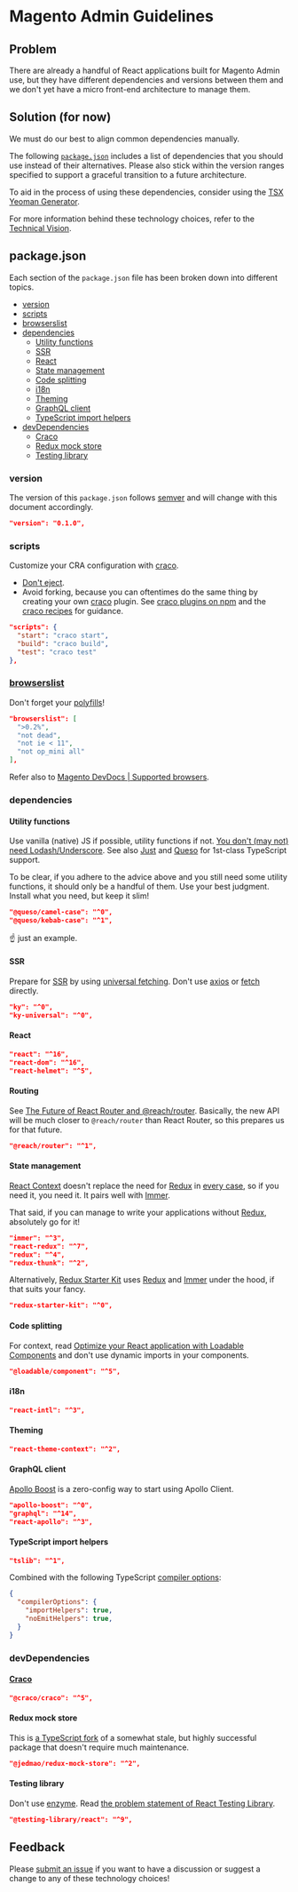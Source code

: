 # Magento Admin Guidelines

## Problem

There are already a handful of React applications built for Magento Admin use, but they have different dependencies and versions between them and we don't yet have a micro front-end architecture to manage them.

## Solution (for now)

We must do our best to align common dependencies manually.

The following [`package.json`](#packagejson) includes a list of dependencies that you should use instead of their alternatives. Please also stick within the version ranges specified to support a graceful transition to a future architecture.

To aid in the process of using these dependencies, consider using the [TSX Yeoman Generator](https://www.npmjs.com/package/generator-tsx).

For more information behind these technology choices, refer to the [Technical Vision](./technical-vision.md).

## package.json

Each section of the `package.json` file has been broken down into different topics.

- [version](#version)
- [scripts](#scripts)
- [browserslist](#browserslist)
- [dependencies](#dependencies)
  - [Utility functions](#utility-functions)
  - [SSR](#ssr)
  - [React](#react)
  - [State management](#state-management)
  - [Code splitting](#code-splitting)
  - [i18n](#i18n)
  - [Theming](#theming)
  - [GraphQL client](#graphql-client)
  - [TypeScript import helpers](#typescript-import-helpers)
- [devDependencies](#devdependencies)
  - [Craco](#craco)
  - [Redux mock store](#redux-mock-store)
  - [Testing library](#testing-library)

### version

The version of this `package.json` follows [semver](https://semver.org/) and will change with this document accordingly.

```json
"version": "0.1.0",
```

### scripts

Customize your CRA configuration with [craco][].

- [Don't eject](https://create-react-app.dev/docs/alternatives-to-ejecting).
- Avoid forking, because you can oftentimes do the same thing by creating your own [craco][] plugin. See [craco plugins on npm](https://www.npmjs.com/search?q=craco%20plugin) and the [craco recipes](https://github.com/sharegate/craco/tree/master/recipes) for guidance.

```json
"scripts": {
  "start": "craco start",
  "build": "craco build",
  "test": "craco test"
},
```

### [browserslist](https://github.com/browserslist/browserslist#readme)

Don't forget your [polyfills](https://create-react-app.dev/docs/supported-browsers-features#supported-language-features)!

```json
"browserslist": [
  ">0.2%",
  "not dead",
  "not ie < 11",
  "not op_mini all"
],
```

Refer also to [Magento DevDocs | Supported browsers](https://devdocs.magento.com/guides/v2.3/install-gde/system-requirements_browsers.html).

### dependencies

#### Utility functions

Use vanilla (native) JS if possible, utility functions if not. [You don't (may not) need Lodash/Underscore](https://github.com/you-dont-need/You-Dont-Need-Lodash-Underscore#you-dont-may-not-need-lodashunderscore-). See also [Just](https://github.com/angus-c/just#just) and [Queso](https://github.com/jedmao/queso#readme) for 1st-class TypeScript support.

To be clear, if you adhere to the advice above and you still need some utility functions, it should only be a handful of them. Use your best judgment. Install what you need, but keep it slim!

```json
"@queso/camel-case": "^0",
"@queso/kebab-case": "^1",
```

:point_up: just an example.

#### SSR

Prepare for [SSR](https://medium.com/walmartlabs/the-benefits-of-server-side-rendering-over-client-side-rendering-5d07ff2cefe8) by using [universal fetching](https://www.npmjs.com/package/ky-universal). Don't use [axios](https://www.npmjs.com/package/axios) or [fetch](https://developer.mozilla.org/en-US/docs/Web/API/Fetch_API) directly.

```json
"ky": "^0",
"ky-universal": "^0",
```

#### React

```json
"react": "^16",
"react-dom": "^16",
"react-helmet": "^5",
```

#### Routing

See [The Future of React Router and @reach/router](https://reacttraining.com/blog/reach-react-router-future/). Basically, the new API will be much closer to `@reach/router` than React Router, so this prepares us for that future.

```json
"@reach/router": "^1",
```

#### State management

[React Context][] doesn't replace the need for [Redux][] in [every case](https://daveceddia.com/context-api-vs-redux/), so if you need it, you need it. It pairs well with [Immer][].

That said, if you can manage to write your applications without [Redux][], absolutely go for it!

```json
"immer": "^3",
"react-redux": "^7",
"redux": "^4",
"redux-thunk": "^2",
```

Alternatively, [Redux Starter Kit](https://redux-starter-kit.js.org/) uses [Redux][] and [Immer][] under the hood, if that suits your fancy.

```json
"redux-starter-kit": "^0",
```

#### Code splitting

For context, read [Optimize your React application with Loadable Components](https://www.smooth-code.com/articles/code-splitting-react-loadable-components) and don't use dynamic imports in your components.

```json
"@loadable/component": "^5",
```

#### i18n

```json
"react-intl": "^3",
```

#### Theming

```json
"react-theme-context": "^2",
```

#### GraphQL client

[Apollo Boost](https://www.npmjs.com/package/apollo-boost) is a zero-config way to start using Apollo Client.

```json
"apollo-boost": "^0",
"graphql": "^14",
"react-apollo": "^3",
```

#### TypeScript import helpers

```json
"tslib": "^1",
```

Combined with the following TypeScript [compiler options](https://www.typescriptlang.org/docs/handbook/compiler-options.html):

```json
{
  "compilerOptions": {
    "importHelpers": true,
    "noEmitHelpers": true,
  }
}
```

### devDependencies

#### [Craco][]

```json
"@craco/craco": "^5",
```

#### Redux mock store

This is [a TypeScript fork](https://www.npmjs.com/package/@jedmao/redux-mock-store) of a somewhat stale, but highly successful package that doesn't require much maintenance.

```json
"@jedmao/redux-mock-store": "^2",
```

#### Testing library

Don't use [enzyme](https://airbnb.io/enzyme/). Read [the problem statement of React Testing Library](https://testing-library.com/docs/react-testing-library/intro).

```json
"@testing-library/react": "^9",
```

## Feedback

Please [submit an issue](https://github.com/magento/architecture/issues) if you want to have a discussion or suggest a change to any of these technology choices!

[craco]: https://www.npmjs.com/package/@craco/craco
[immer]: https://github.com/immerjs/immer
[react context]: https://reactjs.org/docs/context.html
[redux]: https://redux.js.org/
